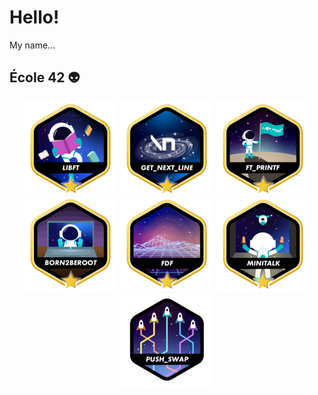 # Hello!
My name...

## École 42 👽
<div align="center">

[![libft](https://github.com/renanguillen/renanguillen/blob/main/42_badges/libftm.png)](https://github.com/renanguillen/libft)
[![get_next_line](https://github.com/renanguillen/renanguillen/blob/main/42_badges/get_next_linem.png)](https://github.com/renanguillen/get_next_line)
[![printf](https://github.com/renanguillen/renanguillen/blob/main/42_badges/ft_printfm.png)](https://github.com/renanguillen/printf)
[![born2beroot](https://github.com/renanguillen/renanguillen/blob/main/42_badges/born2berootm.png)](#)
[![fdf_wireframe_model](https://github.com/renanguillen/renanguillen/blob/main/42_badges/fdfm.png)](https://github.com/renanguillen/fdf_wireframe_model)
[![minitalk](https://github.com/renanguillen/renanguillen/blob/main/42_badges/minitalkm.png)](https://github.com/renanguillen/minitalk)
[![push_swap](https://github.com/renanguillen/renanguillen/blob/main/42_badges/push_swapn.png)](https://github.com/renanguillen/push_swap)

</div>
